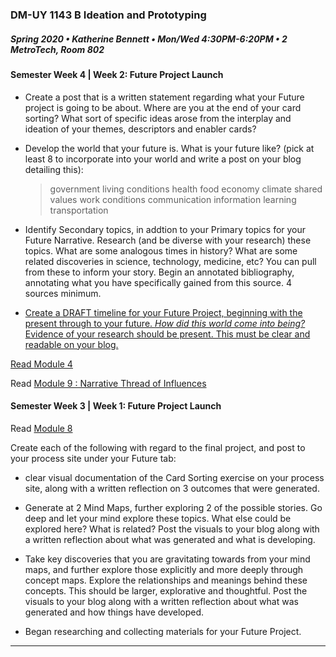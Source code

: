 ### DM-UY 1143 B Ideation and Prototyping
##### Spring 2020 • Katherine Bennett • Mon/Wed 4:30PM-6:20PM • 2 MetroTech, Room 802

#### Semester Week 4 | Week 2: Future Project Launch

* Create a post that is a written statement regarding what your Future project is going to be about. Where are you at the end of your card sorting? What sort of specific ideas arose from the interplay and ideation of your themes, descriptors and enabler cards?

* Develop the world that your future is. What is your future like? (pick at least 8 to incorporate into your world and write a post on your blog detailing this):
     > government
  > living conditions
   > health
   > food 
   > economy
   > climate
   > shared values
  > work conditions
   >  communication
   > information
   > learning
   > transportation

* Identify Secondary topics, in addtion to your Primary topics for your Future Narrative. Research (and be diverse with your research) these topics. What are some analogous times in history? What are some related discoveries in science, technology, medicine, etc? You can pull from these to inform your story. Begin an annotated bibliography, annotating what you have specifically gained from this source. 4 sources minimum.

* <a href = "narrative_timeline.md">Create a DRAFT timeline for your Future Project, beginning with the present through to your future. *How did this world come into being?* Evidence of your research should be present. This must be clear and readable on your blog.

Read [Module 4](http://teaching.polishedsolid.com/ip/mod4/content/index.html#/?_k=drjxy8)

Read [Module 9 : Narrative Thread of Influences](http://teaching.polishedsolid.com/ip/mod9/content/index.html#/?_k=gsjmzc)



#### Semester Week 3 | Week 1: Future Project Launch

Read [Module 8](http://teaching.polishedsolid.com/ip/mod8/content/index.html#/?_k=6m31cj)

Create each of the following with regard to the final project, and post to your process site under your Future tab:

* clear visual documentation of the Card Sorting exercise on your process site, along with a written reflection on 3 outcomes that were generated.
* Generate at 2 Mind Maps, further exploring 2 of the possible stories. Go deep and let your mind explore these topics. What else could be explored here? What is related? Post the visuals to your blog along with a written reflection about what was generated and what is developing.

* Take key discoveries that you are gravitating towards from your mind maps, and further explore those explicitly and more deeply through concept maps. Explore the relationships and meanings behind these concepts. This should be larger, explorative and thoughtful.
Post the visuals to your blog along with a written reflection about what was generated and how things have developed.
* Began researching and collecting materials for your Future Project.
     
---

